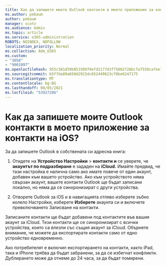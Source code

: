 ```yaml
---
title: Как да запишете моите Outlook контакти в моето приложение за контакти на iOS?
ms.author: pebaum
author: pebaum
manager: scotv
ms.audience: Admin
ms.topic: article
ms.service: o365-administration
ROBOTS: NOINDEX, NOFOLLOW
localization_priority: Normal
ms.collection: Adm_O365
ms.custom:
- "3058"
- "9001097"
ms.openlocfilehash: 955c381d59b85150979efd1177d3f75802726bcfa7550cafee7eb0fb8e7381d2
ms.sourcegitcommit: b5f7da89a650d2915dc652449623c78be6247175
ms.translationtype: MT
ms.contentlocale: bg-BG
ms.lasthandoff: 08/05/2021
ms.locfileid: "53927206"
---
```

# <a name="how-do-i-save-my-outlook-contacts-to-my-ios-contacts-app"></a>Как да запишете моите Outlook контакти в моето приложение за контакти на iOS?

За да запишете Outlook в собствената си адресна книга:
 
1. Отидете на **Устройство Настройки**  >  **контакти и** се уверете, че **акаунтът по подразбиране** е зададен на **iCloud.** Имайте предвид, че тази настройка е налична само ако имате повече от един акаунт, добавен към вашето устройство. Ако към устройството няма свързан акаунт, вашите контакти Outlook ще бъдат записани локално, но няма да се синхронизират с други устройства.
 
2. Отворете Outlook за iOS и в навигацията отляво изберете зъбно колело Настройки, изберете  **Изберете** акаунта си и включете превключването Записване на контакти.
 
Записаните контакти ще бъдат добавени под контактите във вашия акаунт за iCloud. Тези контакти ще се синхронизират с всички устройства, които са влезли със същия акаунт за iCloud. Обърнете внимание, че можете да експортирате контакти само от едно устройство едновременно.
 
Ако потребителят е включил експортирането на контакти, както iPad, така и iPhone трябва да бъдат забранени, за да се избегнат конфликти. Дублирането може да отнеме до 24 часа, за да бъдат помирени.